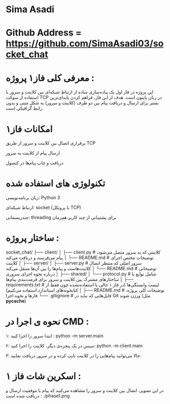 # Sima Asadi
# Github Address = https://github.com/SimaAsadi03/socket_chat


# معرفی کلی فاز۱ پروژه : 
این پروژه در فاز اول یک پیاده‌سازی ساده از ارتباط شبکه‌ای بین کلاینت و سرور با استفاده از سوکت TCP در زبان پایتون است.
هدف از این فاز، فراهم کردن پایه‌ای‌ترین بستر برای ارسال و دریافت پیام بین دو طرف (کلاینت و سرور) به شکل متنی و بدون رابط گرافیکی است.

# امکانات فاز۱
برقراری اتصال بین کلاینت و سرور از طریق TCP

ارسال پیام از کلاینت به سرور

دریافت و چاپ پیام‌ها در کنسول


# تکنولوژی های استفاده شده 

زبان برنامه‌نویسی: Python 3

ارتباط شبکه‌ای: socket (با پروتکل TCP)

چندریسمانی: threading برای پشتیبانی از چند کاربر هم‌زمان

# ساختار پروژه :
socket_chat/
├── client/
│   ├── client.py              # کلاینتی که به سرور متصل می‌شود، پیام می‌فرستد و دریافت می‌کند
│   └── README.md              # توضیحات مختص اجرای کلاینت
│
├── server/
│   ├── server.py              # سرور اصلی که منتظر اتصال کلاینت‌هاست و پیام‌ها را بین آن‌ها منتقل می‌کند
│   └── README.md              # توضیحاتی درباره نحوه اجرای سروری
│
├── shared/
│   └── protocol.py            #  شامل توابع یا ساختارهای مشترک بین کلاینت و سرور برای فرمت‌بندی پیام‌ها
│
├── requirements.txt           # لیست وابستگی‌ها (در فاز ۱ خالی یا استفاده‌نشده چون فقط از کتابخونه‌های استاندارد استفاده می‌کنیم)
│
├── README.md                  # توضیحات کلی پروژه، فازها و نحوه اجرا
└── .gitignore                 # فایل‌هایی که نباید در Git ورژن شوند (مثل __pycache__)


# نحوه ی اجرا در CMD :

۱: ابتدا سرور را اجرا کنید :    python -m server.main

۲: سپس در یک پنجره‌ی دیگر، کلاینت را اجرا کنید:  python -m client.main

۳: حالا می‌توانید پیام‌هایی را در کلاینت تایپ کرده و در سرور دریافت نمایید.

# اسکرین شات فاز ۱ :

در این تصویر، اتصال بین کلاینت و سرور را مشاهده می‌کنید که پیام با موفقیت ارسال و دریافت شده است : ./phase1.png






